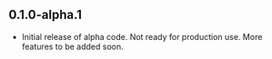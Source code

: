 ## 0.1.0-alpha.1

* Initial release of alpha code. Not ready for production use. More features to be added soon.
